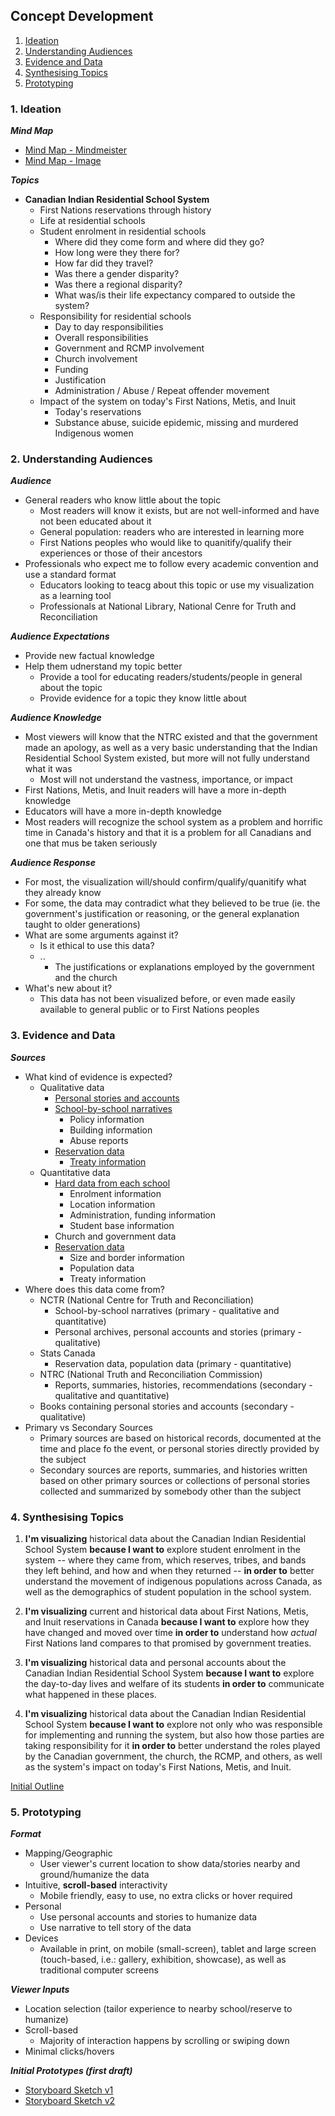## Concept Development
1. [Ideation](#one)
2. [Understanding Audiences](#two)
3. [Evidence and Data](#three)
4. [Synthesising Topics](#four)
5. [Prototyping](#five)


### <a id="one"></a>1. Ideation
***Mind Map***
* [Mind Map - Mindmeister](https://mm.tt/842499379?t=MQToixeKBh)
* [Mind Map - Image](https://github.com/svickars/thesis/blob/master/writing/mindMap.png)


***Topics***
* **Canadian Indian Residential School System**
    *  First Nations reservations through history
    *  Life at residential schools
    *  Student enrolment in residential schools
        *  Where did they come form and where did they go?
        *  How long were they there for?
        *  How far did they travel?
        *  Was there a gender disparity?
        *  Was there a regional disparity?
        *  What was/is their life expectancy compared to outside the system?
    *  Responsibility for residential schools
        *  Day to day responsibilities
        *  Overall responsibilities
        *  Government and RCMP involvement
        *  Church involvement
        *  Funding
        *  Justification
        *  Administration / Abuse / Repeat offender movement
    *  Impact of the system on today's First Nations, Metis, and Inuit
        *  Today's reservations
        *  Substance abuse, suicide epidemic, missing and murdered Indigenous women


### <a id="two"></a>2. Understanding Audiences
***Audience***
* General readers who know little about the topic
    *  Most readers will know it exists, but are not well-informed and have not been educated about it
    *  General population: readers who are interested in learning more
    *  First Nations peoples who would like to quanitify/qualify their experiences or those of their ancestors
*  Professionals who expect me to follow every academic convention and use a standard format
    *  Educators looking to teacg about this topic or use my visualization as a learning tool
    *  Professionals at National Library, National Cenre for Truth and Reconciliation
    

***Audience Expectations***
* Provide new factual knowledge
* Help them udnerstand my topic better
    *  Provide a tool for educating readers/students/people in general about the topic
    *  Provide evidence for a topic they know little about


***Audience Knowledge***
* Most viewers will know that the NTRC existed and that the government made an apology, as well as a very basic understanding that the Indian Residential School System existed, but more will not fully understand what it was
    *  Most will not understand the vastness, importance, or impact
* First Nations, Metis, and Inuit readers will have a more in-depth knowledge
* Educators will have a more in-depth knowledge
* Most readers will recognize the school system as a problem and horrific time in Canada's history and that it is a problem for all Canadians and one that mus be taken seriously
 

***Audience Response***
* For most, the visualization will/should confirm/qualify/quanitify what they already know
* For some, the data may contradict what they believed to be true (ie. the government's justification or reasoning, or the general explanation taught to older generations)
* What are some arguments against it?
    *  Is it ethical to use this data?
    *  ..
        *  The justifications or explanations employed by the government and the church
*  What's new about it?
    *  This data has not been visualized before, or even made easily available to general public or to First Nations peoples


### <a id="three"></a>3. Evidence and Data
***Sources***
* What kind of evidence is expected?
    *  Qualitative data
        *  [Personal stories and accounts](http://nctr.ca/archives-pages.php#access)
        *  [School-by-school narratives](http://nctr.ca/map.php)
            *  Policy information
            *  Building information
            *  Abuse reports
        *  [Reservation data](http://www5.statcan.gc.ca/subject-sujet/theme-theme.action?pid=10000&lang=eng&more=0)
            *  [Treaty information](http://www.arcgis.com/home/item.html?id=ccbf7c2faa3b46d092e5feb5e4925e72)
    *  Quantitative data
        *  [Hard data from each school](http://nctr.ca/map.php)
            *  Enrolment information
            *  Location information
            *  Administration, funding information
            *  Student base information
        *  Church and government data
        *  [Reservation data](http://www5.statcan.gc.ca/subject-sujet/theme-theme.action?pid=10000&lang=eng&more=0)
            *  Size and border information
            *  Population data
            *  Treaty information
* Where does this data come from?
    *  NCTR (National Centre for Truth and Reconciliation)
        *  School-by-school narratives (primary - qualitative and quantitative)
        *  Personal archives, personal accounts and stories (primary - qualitative)
    *  Stats Canada
        *  Reservation data, population data (primary - quantitative)
    *  NTRC (National Truth and Reconciliation Commission)
        *  Reports, summaries, histories, recommendations (secondary - qualitative and quantitative)
    *  Books containing personal stories and accounts (secondary - qualitative)
*  Primary vs Secondary Sources
    *  Primary sources are based on historical records, documented at the time and place fo the event, or personal stories directly provided by the subject
    *  Secondary sources are reports, summaries, and histories written based on other primary sources or collections of personal stories collected and summarized by somebody other than the subject


### <a id="four"></a>4. Synthesising Topics

1. **I'm visualizing** historical data about the Canadian Indian Residential School System **because I want to** explore student enrolment in the system -- where they came from, which reserves, tribes, and bands they left behind, and how and when they returned -- **in order to** better understand the movement of indigenous populations across Canada, as well as the demographics of student population in the school system.

2. **I'm visualizing** current and historical data about First Nations, Metis, and Inuit reservations in Canada **because I want to** explore how they have changed and moved over time **in order to** understand how *actual* First Nations land compares to that promised by government treaties.

3. **I'm visualizing** historical data and personal accounts about the Canadian Indian Residential School System **because I want to** explore the day-to-day lives and welfare of its students **in order to** communicate what happened in these places.

4. **I'm visualizing** historical data about the Canadian Indian Residential School System **because I want to** explore not only who was responsible for implementing and running the system, but also how those parties are taking responsibility for it **in order to** better understand the roles played by the Canadian government, the church, the RCMP, and others, as well as the system's impact on today's First Nations, Metis, and Inuit.

[Initial Outline](https://github.com/svickars/thesis/blob/master/writing/outline.md)


### <a id="five"></a>5. Prototyping

***Format***
*  Mapping/Geographic
    *  User viewer's current location to show data/stories nearby and ground/humanize the data
*  Intuitive, **scroll-based** interactivity
    *  Mobile friendly, easy to use, no extra clicks or hover required
*  Personal
    *  Use personal accounts and stories to humanize data
    *  Use narrative to tell story of the data
*  Devices
    *  Available in print, on mobile (small-screen), tablet and large screen (touch-based, i.e.: gallery, exhibition, showcase), as well as traditional computer screens

***Viewer Inputs***
*  Location selection (tailor experience to nearby school/reserve to humanize)
*  Scroll-based
    *  Majority of interaction happens by scrolling or swiping down
*  Minimal clicks/hovers

***Initial Prototypes (first draft)***
*  [Storyboard Sketch v1](https://github.com/svickars/thesis/blob/master/writing/sketch1-storyboard.jpg)
*  [Storyboard Sketch v2](https://github.com/svickars/thesis/blob/master/writing/sketch2-outline.jpg)